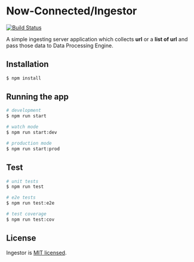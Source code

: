 # Now-Connected/Ingestor
[![Build Status](https://oneitwoh.visualstudio.com/now-connected/_apis/build/status/1i2hs.nc-ingestor?branchName=master)](https://oneitwoh.visualstudio.com/now-connected/_build/latest?definitionId=1&branchName=master)

A simple ingesting server application which collects **url** or a **list of url** and pass those data to Data Processing Engine.

## Installation

```bash
$ npm install
```

## Running the app

```bash
# development
$ npm run start

# watch mode
$ npm run start:dev

# production mode
$ npm run start:prod
```

## Test

```bash
# unit tests
$ npm run test

# e2e tests
$ npm run test:e2e

# test coverage
$ npm run test:cov
```

## License

  Ingestor is [MIT licensed](LICENSE).
